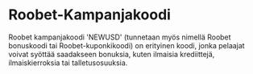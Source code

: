 # Roobet-Kampanjakoodi
Roobet kampanjakoodi 'NEWUSD' (tunnetaan myös nimellä Roobet bonuskoodi tai Roobet-kuponkikoodi) on erityinen koodi, jonka pelaajat voivat syöttää saadakseen bonuksia, kuten ilmaisia ​​krediittejä, ilmaiskierroksia tai talletusosuuksia.
